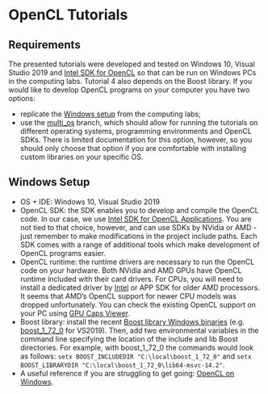 # OpenCL Tutorials

## Requirements

The presented tutorials were developed and tested on Windows 10, Visual Studio 2019 and [Intel SDK for OpenCL](https://software.intel.com/en-us/intel-opencl) so that can be run on Windows PCs in the computing labs. Tutorial 4 also depends on the Boost library. If you would like to develop OpenCL programs on your computer you have two options:
 - replicate the [Windows setup](#windows-setup) from the computing labs;
 - use the [multi_os](https://github.com/gcielniak/OpenCL-Tutorials/tree/multi_os) branch, which should allow for running the tutorials on different operating systems, programming environments and OpenCL SDKs. There is limited documentation for this option, however, so you should only choose that option if you are comfortable with installing custom libraries on your specific OS.
 
## Windows Setup
 - OS + IDE: Windows 10, Visual Studio 2019
 - OpenCL SDK: the SDK enables you to develop and compile the OpenCL code. In our case, we use [Intel SDK for OpenCL Applications](https://software.intel.com/en-us/intel-opencl). You are not tied to that choice, however, and can use SDKs by NVidia or AMD - just remember to make modifications in the project include paths. Each SDK comes with a range of additional tools which make development of OpenCL programs easier.
 - OpenCL runtime: the runtime drivers are necessary to run the OpenCL code on your hardware. Both NVidia and AMD GPUs have OpenCL runtime included with their card drivers. For CPUs, you will need to install a dedicated driver by [Intel](https://software.intel.com/en-us/articles/opencl-drivers) or APP SDK for older AMD processors. It seems that AMD’s OpenCL support for newer CPU models was dropped unfortunately. You can check the existing OpenCL support on your PC using [GPU Caps Viewer](http://www.ozone3d.net/gpu_caps_viewer/).
 - Boost library: install the recent [Boost library Windows binaries](https://sourceforge.net/projects/boost/files/boost-binaries/) (e.g. [boost_1_72_0](https://sourceforge.net/projects/boost/files/boost-binaries/1.72.0/boost_1_72_0-msvc-14.2-64.exe/download) for VS2019). Then, add two environmental variables in the command line specifying the location of the include and lib Boost directories. For example, with boost_1_72_0 the commands would look as follows: `setx BOOST_INCLUDEDIR "C:\local\boost_1_72_0"` and `setx BOOST_LIBRARYDIR "C:\local\boost_1_72_0\lib64-msvc-14.2"`.
 - A useful reference if you are struggling to get going: [OpenCL on Windows](http://streamcomputing.eu/blog/2015-03-16/how-to-install-opencl-on-windows/).
